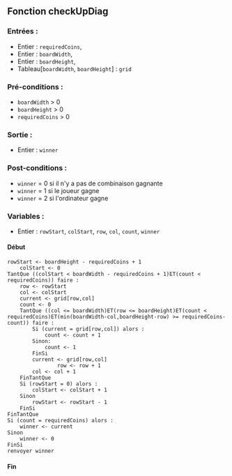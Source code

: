 ## Fonction checkUpDiag

### Entrées :
- Entier : `requiredCoins`,
- Entier : `boardWidth`,
- Entier : `boardHeight`,
- Tableau[`boardWidth`, `boardHeight`] : `grid`

### Pré-conditions :
- `boardWidth` > 0
- `boardHeight` > 0
- `requiredCoins` > 0

### Sortie :
- Entier : `winner`

### Post-conditions :
- `winner` = 0 si il n'y a pas de combinaison gagnante
- `winner` = 1 si le joueur gagne
- `winner` = 2 si l'ordinateur gagne

### Variables :
- Entier : `rowStart`, `colStart`, `row`, `col`, `count`, `winner`

#### Début
	rowStart <- boardHeight - requiredCoins + 1
    	colStart <- 0
	TantQue ((colStart < boardWidth - requiredCoins + 1)ET(count < requiredCoins)) faire :
        row <- rowStart
        col <- colStart
		current <- grid[row,col]
		count <- 0
		TantQue ((col <= boardWidth)ET(row <= boardHeight)ET(count < requiredCoins)ET(min(boardWidth-col,boardHeight-row) >= requiredCoins-count)) faire :
			Si (current = grid[row,col]) alors :
				count <- count + 1
			Sinon:
				count <- 1
			FinSi
			current <- grid[row,col]
            		row <- row + 1
			col <- col + 1
		FinTantQue
        Si (rowStart = 0) alors :
            colStart <- colStart + 1
        Sinon
            rowStart <- rowStart - 1
        FinSi
	FinTantQue
	Si (count = requiredCoins) alors :
		winner <- current
	Sinon
		winner <- 0
	FinSi
	renvoyer winner

#### Fin
	
					
				
				
			 

